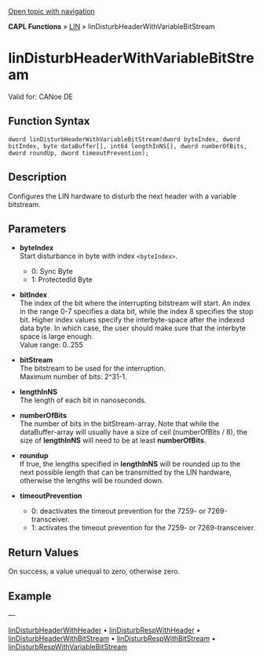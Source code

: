 [Open topic with navigation](../../../../../CANoeDEFamily.htm#Topics/CAPLFunctions/LIN/Functions/CAPLfunctionLINDisturbHeaderWithVariableBitStream.md)

**CAPL Functions** » [LIN](../CAPLfunctionsLINOverview.md) » linDisturbHeaderWithVariableBitStream

# linDisturbHeaderWithVariableBitStream

Valid for: CANoe DE

## Function Syntax

```
dword linDisturbHeaderWithVariableBitStream(dword byteIndex, dword bitIndex, byte dataBuffer[], int64 lengthInNS[], dword numberOfBits, dword roundUp, dword timeoutPrevention);
```

## Description

Configures the LIN hardware to disturb the next header with a variable bitstream.

## Parameters

- **byteIndex**  
  Start disturbance in byte with index `<byteIndex>`.
  - 0: Sync Byte
  - 1: ProtectedId Byte

- **bitIndex**  
  The index of the bit where the interrupting bitstream will start. An index in the range 0-7 specifies a data bit, while the index 8 specifies the stop bit. Higher index values specify the interbyte-space after the indexed data byte. In which case, the user should make sure that the interbyte space is large enough.  
  Value range: 0..255

- **bitStream**  
  The bitstream to be used for the interruption.  
  Maximum number of bits: 2^31-1.

- **lengthInNS**  
  The length of each bit in nanoseconds.

- **numberOfBits**  
  The number of bits in the bitStream-array. Note that while the dataBuffer-array will usually have a size of ceil (numberOfBits / 8), the size of **lengthInNS** will need to be at least **numberOfBits**.

- **roundup**  
  If true, the lengths specified in **lengthInNS** will be rounded up to the next possible length that can be transmitted by the LIN hardware, otherwise the lengths will be rounded down.

- **timeoutPrevention**  
  - 0: deactivates the timeout prevention for the 7259- or 7269-transceiver.
  - 1: activates the timeout prevention for the 7259- or 7269-transceiver.

## Return Values

On success, a value unequal to zero, otherwise zero.

## Example

—

[linDisturbHeaderWithHeader](CAPLfunctionLINDisturbHeaderWithHeader.md) • [linDisturbRespWithHeader](CAPLfunctionLINDisturbRespWithHeader.md) • [linDisturbHeaderWithBitStream](CAPLfunctionLINDisturbHeaderWithBitStream.md) • [linDisturbRespWithBitStream](CAPLfunctionLINDisturbRespWithBitStream.md) • [linDisturbRespWithVariableBitStream](CAPLfunctionLINDisturbRespWithVariableBitStream.md)
